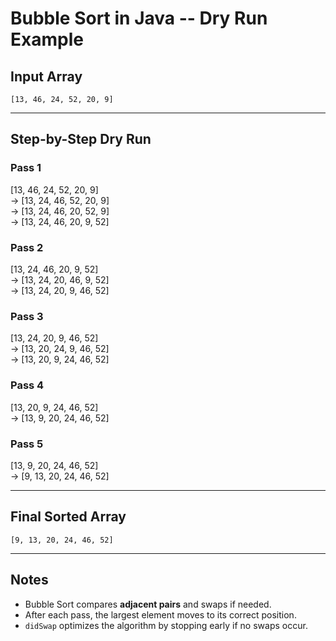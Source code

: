 # Bubble Sort in Java -- Dry Run Example

## Input Array

    [13, 46, 24, 52, 20, 9]

------------------------------------------------------------------------

## Step-by-Step Dry Run

### Pass 1

\[13, 46, 24, 52, 20, 9\]\
→ \[13, 24, 46, 52, 20, 9\]\
→ \[13, 24, 46, 20, 52, 9\]\
→ \[13, 24, 46, 20, 9, 52\]

### Pass 2

\[13, 24, 46, 20, 9, 52\]\
→ \[13, 24, 20, 46, 9, 52\]\
→ \[13, 24, 20, 9, 46, 52\]

### Pass 3

\[13, 24, 20, 9, 46, 52\]\
→ \[13, 20, 24, 9, 46, 52\]\
→ \[13, 20, 9, 24, 46, 52\]

### Pass 4

\[13, 20, 9, 24, 46, 52\]\
→ \[13, 9, 20, 24, 46, 52\]

### Pass 5

\[13, 9, 20, 24, 46, 52\]\
→ \[9, 13, 20, 24, 46, 52\]

------------------------------------------------------------------------

## Final Sorted Array

    [9, 13, 20, 24, 46, 52]

------------------------------------------------------------------------

## Notes

-   Bubble Sort compares **adjacent pairs** and swaps if needed.
-   After each pass, the largest element moves to its correct position.
-   `didSwap` optimizes the algorithm by stopping early if no swaps
    occur.
